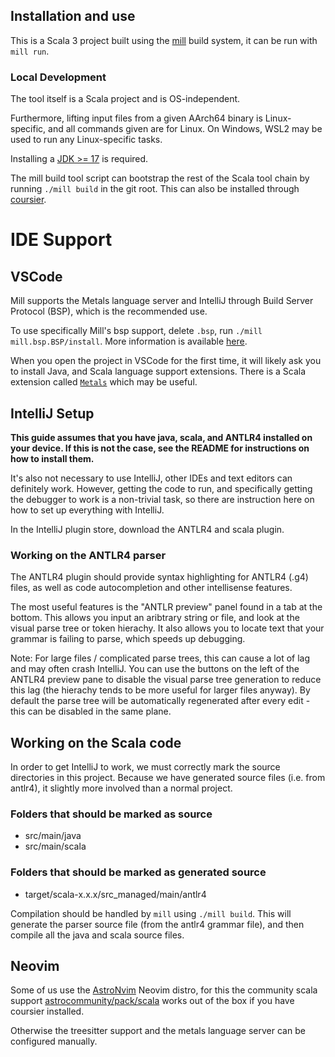 ## Installation and use

This is a Scala 3 project built using the [mill](mill-build.com) build system, it can be run with `mill run`.

### Local Development 

The tool itself is a Scala project and is OS-independent.

Furthermore, lifting input files from a given AArch64 binary is Linux-specific, and all commands given are for Linux. 
On Windows, WSL2 may be used to run any Linux-specific tasks.

Installing a [JDK >= 17](https://openjdk.org/install/) is required.


The mill build tool script can bootstrap the rest of the Scala tool chain by running `./mill build` in the git root.
This can also be installed through [coursier](https://get-coursier.io/docs/cli-overview).

# IDE Support

## VSCode

Mill supports the Metals language server and IntelliJ through Build Server Protocol (BSP), which is the recommended use. 

To use specifically Mill's bsp support, delete `.bsp`, run `./mill mill.bsp.BSP/install`. More information is available [here](https://mill-build.com/mill/Installation_IDE_Support.html#_build_server_protocol_bsp).

When you open the project in VSCode for the first time, it will likely ask you to install Java, and Scala language support extensions.  There is a Scala extension called [`Metals`](https://scalameta.org/metals/docs/editors/vscode/) which may be useful.

## IntelliJ Setup

**This guide assumes that you have java, scala, and ANTLR4 installed on your device. If this is not the case, see the README for instructions on how to install them.**

It's also not necessary to use IntelliJ, other IDEs and text editors can definitely work. However, getting the code to run, and specifically getting the debugger to work is a non-trivial task, so there are instruction here on how to set up everything with IntelliJ.

In the IntelliJ plugin store, download the ANTLR4 and scala plugin.

### Working on the ANTLR4 parser
The ANTLR4 plugin should provide syntax highlighting
for ANTLR4 (.g4) files, as well as code autocompletion and other intellisense features.

The most useful features is the "ANTLR preview" panel found in a tab at the bottom. This allows you input an aribtrary string or file, and look at the visual parse tree or token hierachy. It also allows you to locate text that your grammar is failing to parse, which speeds up debugging.

Note: For large files / complicated parse trees, this can cause a lot of lag and may often crash IntelliJ. You can use the buttons on the left of the ANTLR4 preview pane to disable the visual parse tree generation to reduce this lag (the hierachy tends to be more useful for larger files anyway). By default the parse tree will be automatically regenerated after every edit - this can be disabled in the same plane.
## Working on the Scala code

In order to get IntelliJ to work, we must correctly mark the source directories in this project. Because we have generated source files (i.e. from antlr4), it slightly more involved than a normal project.

### Folders that should be marked as source
- src/main/java
- src/main/scala
### Folders that should be marked as generated source
- target/scala-x.x.x/src_managed/main/antlr4

Compilation should be handled by `mill` using `./mill build`. This will generate the parser source file (from the antlr4 grammar file), 
and then compile all the java and scala source files. 


## Neovim

Some of us use the [AstroNvim](https://astronvim.com/) Neovim distro, for this the community scala support 
[astrocommunity/pack/scala](https://github.com/AstroNvim/astrocommunity/blob/438fdb8c648bc8870bab82e9149cad595ddc7a67/lua/astrocommunity/pack/scala/README.md?plain=1#L2) works out 
of the box if you have coursier installed.

Otherwise the treesitter support and the metals language server can be configured manually.
